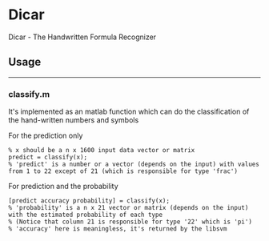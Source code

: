 # Dicar
Dicar - The Handwritten Formula Recognizer

## Usage

---

### classify.m

It's implemented as an matlab function which can do the classification of the hand-written numbers and symbols

For the prediction only

    % x should be a n x 1600 input data vector or matrix
    predict = classify(x);
    % 'predict' is a number or a vector (depends on the input) with values from 1 to 22 except of 21 (which is responsible for type 'frac')
  
For prediction and the probability

    [predict accuracy probability] = classify(x);
    % 'probability' is a n x 21 vector or matrix (depends on the input) with the estimated probability of each type
    % (Notice that column 21 is responsible for type '22' which is 'pi')
    % 'accuracy' here is meaningless, it's returned by the libsvm
